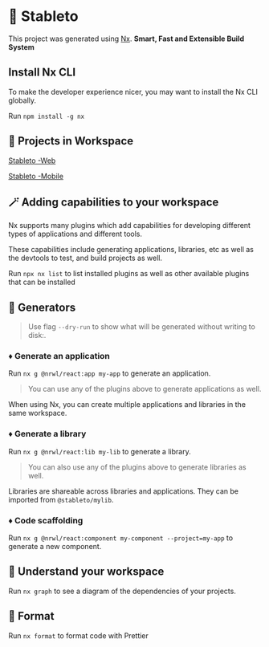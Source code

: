 # 🎠 Stableto

This project was generated using [Nx](https://nx.dev).
**Smart, Fast and Extensible Build System**

## Install Nx CLI

To make the developer experience nicer, you may want to install the Nx CLI globally.

Run `npm install -g nx`

## 📁 Projects in Workspace

[Stableto -Web](apps/web/README.MD)

[Stableto -Mobile](apps/mobile/README.md)

## 🪄 Adding capabilities to your workspace

Nx supports many plugins which add capabilities for developing different types of applications and different tools.

These capabilities include generating applications, libraries, etc as well as the devtools to test, and build projects as well.

Run `npx nx list` to list installed plugins as well as other available plugins that can be installed

## 💫 Generators

> Use flag `--dry-run` to show what will be generated without writing to disk:.

### ♦️ Generate an application

Run `nx g @nrwl/react:app my-app` to generate an application.

> You can use any of the plugins above to generate applications as well.

When using Nx, you can create multiple applications and libraries in the same workspace.

### ♦️ Generate a library

Run `nx g @nrwl/react:lib my-lib` to generate a library.

> You can also use any of the plugins above to generate libraries as well.

Libraries are shareable across libraries and applications. They can be imported from `@stableto/mylib`.

### ♦️ Code scaffolding

Run `nx g @nrwl/react:component my-component --project=my-app` to generate a new component.

## 🔎 Understand your workspace

Run `nx graph` to see a diagram of the dependencies of your projects.

## 🎨 Format

Run `nx format` to format code with Prettier
